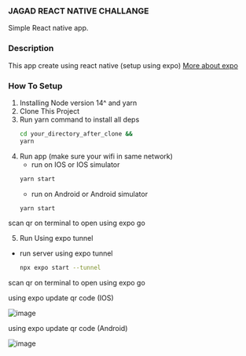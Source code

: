 ### JAGAD REACT NATIVE CHALLANGE

Simple React native app.

### Description
This app create using react native (setup using expo) [More about expo](https://docs.expo.dev/)


### How To Setup
1. Installing Node version 14^ and yarn
2. Clone This Project
3. Run yarn command to install all deps
    ```bash
    cd your_directory_after_clone &&
    yarn
    ```
4. Run app (make sure your wifi in same network)
    - run on IOS or IOS simulator
    ```bash
    yarn start
    ```
    - run on Android or Android simulator
    ```bash
    yarn start
    ``` 
scan qr on terminal to open using expo go

5. Run Using expo tunnel
  - run server using expo tunnel
    ```bash 
    npx expo start --tunnel 
    ```
scan qr on terminal to open using expo go

using expo update qr code (IOS)

![image](https://user-images.githubusercontent.com/111265263/204196995-cdbaa582-a21a-4c95-9148-ea64c0c5559d.png)

using expo update qr code (Android)

![image](https://user-images.githubusercontent.com/111265263/204197065-21f85a44-5130-48ea-bdc5-d4e7bc8e5d65.png)

